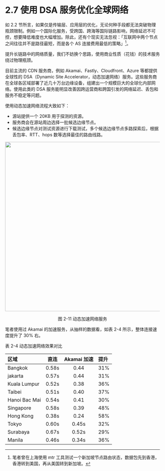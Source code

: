 # 2.7 使用 DSA 服务优化全球网络

如 2.2 节所言，如果仅是传输层、应用层的优化，无论何种手段都无法突破物理瓶颈限制。例如一个国际化服务，受跨国、跨海等国际链路影响，网络延迟不可控，想要降低难度也大幅增加。除此，还有个现实无法忽视：「互联网中两个节点之间往往并不是路径最短，而是各个 AS 连接费用最低的策略」[^1]。

提升长链路中的网络质量，我们不妨换个思路，使用商业性质（花钱）的技术服务绕过物理瓶颈。

目前主流的 CDN 服务商，例如 Akamai、Fastly、Cloudfront、Azure 等都提供全球性的 DSA（Dynamic Site Accelerator，动态加速网络）服务。这些服务商在全球各区域部署了近几十万台边缘设备，组建出一个规模巨大的全球化内部网络。使用此类的 DSA 服务能明显改善因跨运营商和跨国引发的网络延迟、丢包和服务不稳定等问题。

使用动态加速网络流程大致如下：

- 源站提供一个 20KB 用于探测的资源。
- 服务商会在源站周边选择一批候选边缘节点。
- 候选边缘节点对测试资源进行下载测试，多个候选边缘节点多路探索后，根据丢包率、RTT、hops 数等选择最佳的路由线路。

<div  align="center">
	<img src="../assets/dsa.png" width = "550"  align=center />
	<p>图 2-11 动态加速网络服务</p>
</div>

笔者使用过 Akamai 的加速服务，从抽样的数据看，如表 2-4 所示，整体连接速度提升了 30% 右。

表 2-4 动态加速网络效果对比

区域|直连|Akamai 加速|提升
:---|:--:|:--:|:--
Bangkok|0.58s|0.44|31%
jakarta|0.57s|0.44|31%
Kuala Lumpur|0.52s|0.38|36%
Taibei|0.51s|0.40|37%
Hanoi Bac Mai|0.54s|0.41|30%
Singapore|0.58s|0.39|48%
Hong Kong|0.38s|0.24|58%
Tokyo|0.60s|0.45s|32%
Surabaya|0.67s|0.52s|29%
Manila|0.46s|0.34s|36%

[^1]: 笔者曾在上海使用 mtr 工具测试一个新加坡节点路由状态，数据包先到香港，香港转到美国，再从美国转到新加坡。
